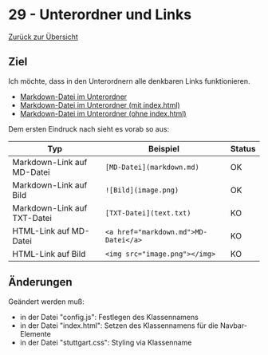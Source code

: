 29 -  Unterordner und Links
===========================

[Zurück zur Übersicht][MAIN]

Ziel
----

Ich möchte, dass in den Unterordnern alle denkbaren Links funktionieren.

- [Markdown-Datei im Unterordner](subfolder/links.md)
- <a href="index.html#subfolder/links.md">Markdown-Datei im Unterordner (mit index.html)</a>
- <a href="#subfolder/links.md">Markdown-Datei im Unterordner (ohne index.html)</a>

Dem ersten Eindruck nach sieht es vorab so aus:

Typ | Beispiel | Status
----|---|---
Markdown-Link auf MD-Datei  | `[MD-Datei](markdown.md)` | OK
Markdown-Link auf Bild      | `![Bild](image.png)`      | OK
Markdown-Link auf TXT-Datei | `[TXT-Datei](text.txt)`   | KO
HTML-Link auf MD-Datei      | `<a href="markdown.md">MD-Datei</a>` | KO
HTML-Link auf Bild          | `<img src="image.png"></img>` | KO

Änderungen
----------

Geändert werden muß:

- in der Datei "config.js": Festlegen des Klassennamens
- in der Datei "index.html": Setzen des Klassennamens für die Navbar-Elemente
- in der Datei "stuttgart.css": Styling via Klassenname

[MAIN]:  ../README.md


